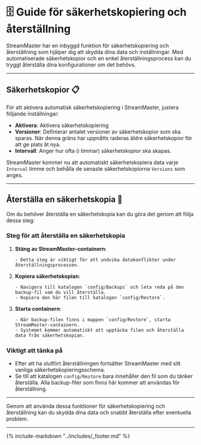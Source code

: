 # 🗄️ Guide för säkerhetskopiering och återställning

StreamMaster har en inbyggd funktion för säkerhetskopiering och återställning som hjälper dig att skydda dina data och inställningar. Med automatiserade säkerhetskopior och en enkel återställningsprocess kan du tryggt återställa dina konfigurationer om det behövs.

---

## Säkerhetskopior 📋

För att aktivera automatisk säkerhetskopiering i StreamMaster, justera följande inställningar:

- **Aktivera**: Aktivera säkerhetskopiering
- **Versioner**: Definierar antalet versioner av säkerhetskopior som ska sparas. När denna gräns har uppnåtts raderas äldre säkerhetskopior för att ge plats åt nya.
- **Intervall**: Anger hur ofta (i timmar) säkerhetskopior ska skapas.

StreamMaster kommer nu att automatiskt säkerhetskopiera data varje `Interval` timme och behålla de senaste säkerhetskopiorna `Versions` som anges.

---

## Återställa en säkerhetskopia 🔄

Om du behöver återställa en säkerhetskopia kan du göra det genom att följa dessa steg:

### Steg för att återställa en säkerhetskopia

1.  **Stäng av StreamMaster-containern**:

        - Detta steg är viktigt för att undvika datakonflikter under återställningsprocessen.

1.  **Kopiera säkerhetskopian**:

        - Navigera till katalogen `config/Backups` och leta reda på den backup-fil som du vill återställa.
        - Kopiera den här filen till katalogen `config/Restore`.

1.  **Starta containern**:

        - När backup-filen finns i mappen `config/Restore`, starta StreamMaster-containern.
        - Systemet kommer automatiskt att upptäcka filen och återställa data från säkerhetskopian.

### Viktigt att tänka på

- Efter att ha slutfört återställningen fortsätter StreamMaster med sitt vanliga säkerhetskopieringsschema.
- Se till att katalogen `config/Restore` bara innehåller den fil som du tänker återställa. Alla backup-filer som finns här kommer att användas för återställning.

---

Genom att använda dessa funktioner för säkerhetskopiering och återställning kan du skydda dina data och snabbt återställa efter eventuella problem.

---

{% include-markdown "../includes/_footer.md" %}
